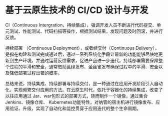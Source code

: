 # 基于云原生技术的 CI/CD 设计与开发

CI（Continuous Intergration，持续集成），强调开发人员不断进行代码提交、单元测试、性能测试、代码扫描等操作，根据测试结果，发现问题及时回滚，并进行反馈。

持续部署 （Continuous Deployment），或者续交付（Continuous Delivery），是指在构建和测试完成通过后，通过一系列系统化手段让最新的功能能够尽快地更新到生产环境，并通过运营反馈需求，促进产品进一步迭代。持续部署需要保障整个过程的平滑和安全，通常借助蓝绿发布、金丝雀发布确保过程中的平滑、安全以及降低部署过程出错的概率。

总结来说，持续集成、持续部署与持续交付，是一种通过在应用开发阶段引入自动化，实现频繁交付应用的方法。在云原生时代，依托于容器化的持续集成，改变了以往应用通过 Jar、war包形式的部署方式，转而制作一个镜像，通过集合 Jenkins、镜像仓库、 Kubernetes功能特性，对纳管的宿主机进行镜像发布、应用验证、升级，实现了自动化和监控贯穿于应用迭代的整个生命周期。